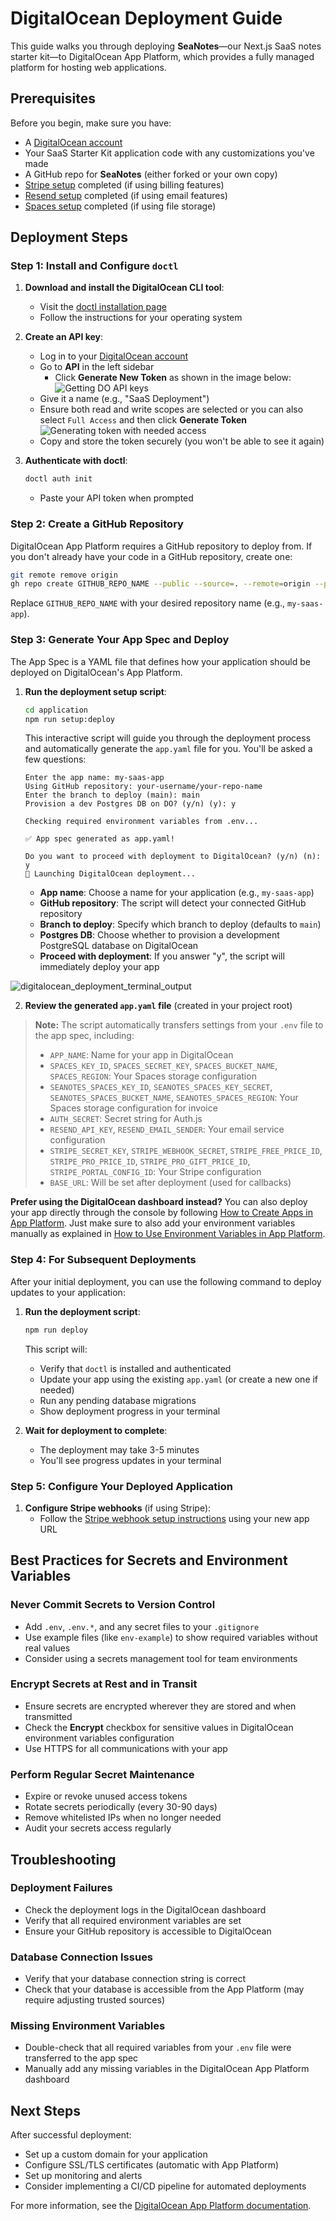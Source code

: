 # DigitalOcean Deployment Guide

This guide walks you through deploying **SeaNotes**—our Next.js SaaS notes starter kit—to DigitalOcean App Platform, which provides a fully managed platform for hosting web applications.

## Prerequisites

Before you begin, make sure you have:

- A [DigitalOcean account](https://cloud.digitalocean.com/registrations/new)
- Your SaaS Starter Kit application code with any customizations you've made
- A GitHub repo for **SeaNotes** (either forked or your own copy)
- [Stripe setup](./stripe-integration-guide.md) completed (if using billing features)
- [Resend setup](../README.md#part-2-set-up-email-provider-resend) completed (if using email features)
- [Spaces setup](../README.md#part-3-set-up-file-storage-digitalocean-spaces) completed (if using file storage)

## Deployment Steps

### Step 1: Install and Configure `doctl`

1. **Download and install the DigitalOcean CLI tool**:

   - Visit the [doctl installation page](https://docs.digitalocean.com/reference/doctl/how-to/install/)
   - Follow the instructions for your operating system

2. **Create an API key**:

   - Log in to your [DigitalOcean account](https://cloud.digitalocean.com/)
   - Go to **API** in the left sidebar
      - Click **Generate New Token** as shown in the image below:
      ![Getting DO API keys](./images/do-api.png)
   - Give it a name (e.g., "SaaS Deployment")
   - Ensure both read and write scopes are selected or you can also select `Full Access` and then click **Generate Token**
   ![Generating token with needed access](./images/generate-token.png)
   - Copy and store the token securely (you won't be able to see it again)

3. **Authenticate with doctl**:
   ```bash
   doctl auth init
   ```
   - Paste your API token when prompted

### Step 2: Create a GitHub Repository

DigitalOcean App Platform requires a GitHub repository to deploy from. If you don't already have your code in a GitHub repository, create one:

```bash
git remote remove origin
gh repo create GITHUB_REPO_NAME --public --source=. --remote=origin --push
```

Replace `GITHUB_REPO_NAME` with your desired repository name (e.g., `my-saas-app`).

### Step 3: Generate Your App Spec and Deploy

The App Spec is a YAML file that defines how your application should be deployed on DigitalOcean's App Platform.

1. **Run the deployment setup script**:

   ```bash
   cd application
   npm run setup:deploy
   ```

   This interactive script will guide you through the deployment process and automatically generate the `app.yaml` file for you. You'll be asked a few questions:

   ```
   Enter the app name: my-saas-app
   Using GitHub repository: your-username/your-repo-name
   Enter the branch to deploy (main): main
   Provision a dev Postgres DB on DO? (y/n) (y): y

   Checking required environment variables from .env...

   ✅ App spec generated as app.yaml!

   Do you want to proceed with deployment to DigitalOcean? (y/n) (n): y
   🚀 Launching DigitalOcean deployment...
   ```

   - **App name**: Choose a name for your application (e.g., `my-saas-app`)
   - **GitHub repository**: The script will detect your connected GitHub repository
   - **Branch to deploy**: Specify which branch to deploy (defaults to `main`)
   - **Postgres DB**: Choose whether to provision a development PostgreSQL database on DigitalOcean
   - **Proceed with deployment**: If you answer "y", the script will immediately deploy your app

![digitalocean_deployment_terminal_output](../docs/images/digitalocean_deployment_terminal_output.png)

2. **Review the generated `app.yaml` file** (created in your project root)

> **Note:** The script automatically transfers settings from your `.env` file to the app spec, including:
>
> - `APP_NAME`: Name for your app in DigitalOcean
> - `SPACES_KEY_ID`, `SPACES_SECRET_KEY`, `SPACES_BUCKET_NAME`, `SPACES_REGION`: Your Spaces storage 
configuration
> - `SEANOTES_SPACES_KEY_ID`, `SEANOTES_SPACES_KEY_SECRET`, `SEANOTES_SPACES_BUCKET_NAME`, `SEANOTES_SPACES_REGION`: Your Spaces storage configuration for invoice
> - `AUTH_SECRET`: Secret string for Auth.js
> - `RESEND_API_KEY`, `RESEND_EMAIL_SENDER`: Your email service configuration
> - `STRIPE_SECRET_KEY`, `STRIPE_WEBHOOK_SECRET`, `STRIPE_FREE_PRICE_ID`, `STRIPE_PRO_PRICE_ID`, `STRIPE_PRO_GIFT_PRICE_ID`, `STRIPE_PORTAL_CONFIG_ID`: Your Stripe configuration
> - `BASE_URL`: Will be set after deployment (used for callbacks)

**Prefer using the DigitalOcean dashboard instead?**
You can also deploy your app directly through the console by following [How to Create Apps in App Platform](https://docs.digitalocean.com/products/app-platform/how-to/create-apps/). Just make sure to also add your environment variables manually as explained in [How to Use Environment Variables in App Platform](https://docs.digitalocean.com/products/app-platform/how-to/use-environment-variables/).

### Step 4: For Subsequent Deployments

After your initial deployment, you can use the following command to deploy updates to your application:

1. **Run the deployment script**:

   ```bash
   npm run deploy
   ```

   This script will:

   - Verify that `doctl` is installed and authenticated
   - Update your app using the existing `app.yaml` (or create a new one if needed)
   - Run any pending database migrations
   - Show deployment progress in your terminal

2. **Wait for deployment to complete**:
   - The deployment may take 3-5 minutes
   - You'll see progress updates in your terminal

### Step 5: Configure Your Deployed Application

1. **Configure Stripe webhooks** (if using Stripe):
   - Follow the [Stripe webhook setup instructions](./stripe-integration-guide.md#option-a-production-webhook-setup-deployed-app) using your new app URL

## Best Practices for Secrets and Environment Variables

### Never Commit Secrets to Version Control

- Add `.env`, `.env.*`, and any secret files to your `.gitignore`
- Use example files (like `env-example`) to show required variables without real values
- Consider using a secrets management tool for team environments

### Encrypt Secrets at Rest and in Transit

- Ensure secrets are encrypted wherever they are stored and when transmitted
- Check the **Encrypt** checkbox for sensitive values in DigitalOcean environment variables configuration
- Use HTTPS for all communications with your app

### Perform Regular Secret Maintenance

- Expire or revoke unused access tokens
- Rotate secrets periodically (every 30-90 days)
- Remove whitelisted IPs when no longer needed
- Audit your secrets access regularly

## Troubleshooting

### Deployment Failures

- Check the deployment logs in the DigitalOcean dashboard
- Verify that all required environment variables are set
- Ensure your GitHub repository is accessible to DigitalOcean

### Database Connection Issues

- Verify that your database connection string is correct
- Check that your database is accessible from the App Platform (may require adjusting trusted sources)

### Missing Environment Variables

- Double-check that all required variables from your `.env` file were transferred to the app spec
- Manually add any missing variables in the DigitalOcean App Platform dashboard

## Next Steps

After successful deployment:

- Set up a custom domain for your application
- Configure SSL/TLS certificates (automatic with App Platform)
- Set up monitoring and alerts
- Consider implementing a CI/CD pipeline for automated deployments

For more information, see the [DigitalOcean App Platform documentation](https://docs.digitalocean.com/products/app-platform/).
